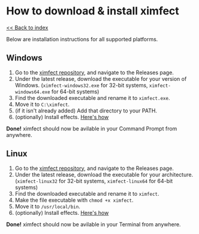 # How to download & install ximfect
[<< Back to index](../index.md)

Below are installation instructions for all supported platforms.

## Windows
1. Go to the [ximfect repository](https://github.com/ximfect/ximfect), and navigate to the Releases page.
2. Under the latest release, download the executable for your version of Windows. (`ximfect-windows32.exe` for 32-bit systems, `ximfect-windows64.exe` for 64-bit systems)
3. Find the downloaded executable and rename it to `ximfect.exe`.
4. Move it to `C:\ximfect`.
5. (if it isn't already added) Add that directory to your PATH.
6. (optionally) Install effects. [Here's how](effects.md)

**Done!** ximfect should now be avilable in your Command Prompt from anywhere.

## Linux
1. Go to the [ximfect repository](https://github.com/ximfect/ximfect), and navigate to the Releases page.
2. Under the latest release, download the executable for your architecture. (`ximfect-linux32` for 32-bit systems, `ximfect-linux64` for 64-bit systems)
3. Find the downloaded executable and rename it to `ximfect`.
4. Make the file executable with `chmod +x ximfect`.
5. Move it to `/usr/local/bin`.
6. (optionally) Install effects. [Here's how](effects.md)

**Done!** ximfect should now be avilable in your Terminal from anywhere.